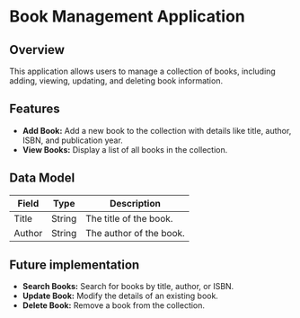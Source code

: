 # Book Management Application

## Overview

This application allows users to manage a collection of books, including adding, viewing, updating, and deleting book information.

## Features

*   **Add Book:**  Add a new book to the collection with details like title, author, ISBN, and publication year.
*   **View Books:**  Display a list of all books in the collection.

## Data Model

| Field          | Type    | Description                                  |
| -------------- | ------- | -------------------------------------------- |
| Title          | String  | The title of the book.                       |
| Author         | String  | The author of the book.                      |

## Future implementation

*   **Search Books:** Search for books by title, author, or ISBN.
*   **Update Book:**  Modify the details of an existing book.
*   **Delete Book:**  Remove a book from the collection.